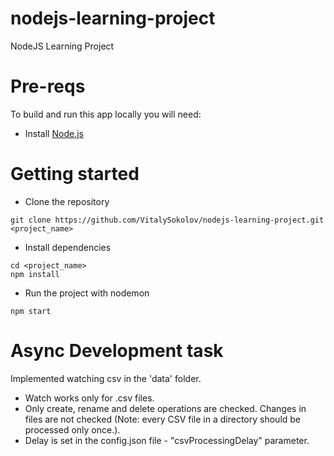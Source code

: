 # nodejs-learning-project
NodeJS Learning Project

# Pre-reqs
To build and run this app locally you will need:
- Install [Node.js](https://nodejs.org/en/)

# Getting started
- Clone the repository
```
git clone https://github.com/VitalySokolov/nodejs-learning-project.git <project_name>
```
- Install dependencies
```
cd <project_name>
npm install
```
- Run the project with nodemon
```
npm start
```
# Async Development task
Implemented watching csv in the 'data' folder.
- Watch works only for .csv files.
- Only create, rename and delete operations are checked. Changes in files are not checked
 (Note: every CSV file in a directory should be processed only once.).
- Delay is set in the config.json file - "csvProcessingDelay" parameter.
